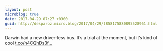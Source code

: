 ```yaml
---
layout: post
microblog: true
date: 2017-04-29 07:27 +0300
guid: http://desparoz.micro.blog/2017/04/29/t858175880895528961.html
---
```

Darwin had a new driver-less bus. It’s a trial at the moment, but it’s kind of cool [t.co/h4CQhDs3f...](https://t.co/h4CQhDs3fw)
